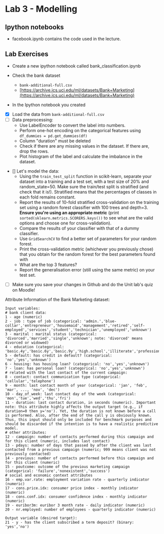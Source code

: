 # Lab 3 - Modelling

## Ipython notebooks

* facebook.ipynb contains the code used in the lecture.

## Lab Exercises
    
* Create a new ipython notebook called bank_classification.ipynb
	
* Check the bank dataset
	* ``bank-additional-full.csv``
	* [https://archive.ics.uci.edu/ml/datasets/Bank+Marketing](https://archive.ics.uci.edu/ml/datasets/Bank+Marketing)
	
* In the Ipython notebook you created

- [X] Load the data from `bank-additional-full.csv`
- [ ] Data preprocessing:
    * Use LabelEncoder to convert the label into numbers.
    * Perform one-hot encoding on the categorical features using `df_dummies = pd.get_dummies(df)`
    * Column "duration" must be deleted
    * Check if there are any missing values in the dataset. If there are, drop the rows.
    * Plot histogram of the label and calculate the imbalance in the dataset.
- [] Let's model the data:
    * Using the `train_test_split` function in scikit-learn, separate your dataset into a training and a test set, with a test size of 20% and random_state=50. Make sure the train/test split is stratified (and check that it is!). Stratified means that the percentages of classes in each fold remains constant. 
    * Report the results of 10-fold stratified cross-validation on the training set using a random forest classifier with 100 trees and depth=3. **Ensure you're using an appropriate metric** (print `sorted(sklearn.metrics.SCORERS.keys())` to see what are the valid options and choose one for cross-validation).
    * Compare the results of your classifier with that of a dummy classifier.
    * Use `GridSearchCV` to find a better set of parameters for your random forest.
    * Print the cross-validation metric (whichever you previously chose) that you obtain for the random forest for the best parameters found with 
    * What are the top 3 features?
    * Report the generalisation error (still using the same metric) on your test set.    
- [ ] Make sure you save your changes in Github and do the Unit lab's quiz on Moodle!


Attribute Information of the Bank Marketing dataset:

~~~
Input variables:
# bank client data:
1 - age (numeric)
2 - job : type of job (categorical: 'admin.','blue-collar','entrepreneur','housemaid','management','retired','self-employed','services','student','technician','unemployed','unknown')
3 - marital : marital status (categorical: 'divorced','married','single','unknown'; note: 'divorced' means divorced or widowed)
4 - education (categorical: 'basic.4y','basic.6y','basic.9y','high.school','illiterate','professional.course','university.degree','unknown')
5 - default: has credit in default? (categorical: 'no','yes','unknown')
6 - housing: has housing loan? (categorical: 'no','yes','unknown')
7 - loan: has personal loan? (categorical: 'no','yes','unknown')
# related with the last contact of the current campaign:
8 - contact: contact communication type (categorical: 'cellular','telephone') 
9 - month: last contact month of year (categorical: 'jan', 'feb', 'mar', ..., 'nov', 'dec')
10 - day_of_week: last contact day of the week (categorical: 'mon','tue','wed','thu','fri')
11 - duration: last contact duration, in seconds (numeric). Important note: this attribute highly affects the output target (e.g., if duration=0 then y='no'). Yet, the duration is not known before a call is performed. Also, after the end of the call y is obviously known. Thus, this input should only be included for benchmark purposes and should be discarded if the intention is to have a realistic predictive model.
# other attributes:
12 - campaign: number of contacts performed during this campaign and for this client (numeric, includes last contact)
13 - pdays: number of days that passed by after the client was last contacted from a previous campaign (numeric; 999 means client was not previously contacted)
14 - previous: number of contacts performed before this campaign and for this client (numeric)
15 - poutcome: outcome of the previous marketing campaign (categorical: 'failure','nonexistent','success')
# social and economic context attributes
16 - emp.var.rate: employment variation rate - quarterly indicator (numeric)
17 - cons.price.idx: consumer price index - monthly indicator (numeric) 
18 - cons.conf.idx: consumer confidence index - monthly indicator (numeric) 
19 - euribor3m: euribor 3 month rate - daily indicator (numeric)
20 - nr.employed: number of employees - quarterly indicator (numeric)

Output variable (desired target):
21 - y - has the client subscribed a term deposit? (binary: 'yes','no')

~~~
